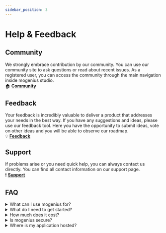 ```yaml
---
sidebar_position: 3
---
```


# Help & Feedback

## Community
We strongly embrace contribution by our community. You can use our community site to ask questions or read about recent issues. As a registered user, you can access the community through the main navigation inside mogenius studio.  
🏠 **[Community](https://community.mogenius.com)**

## Feedback
Your feedback is incredibly valuable to deliver a product that addresses your needs in the best way. If you have any suggestions and ideas, please use our feedback tool. Here you have the opportunity to submit ideas, vote on other ideas and you will be able to observe our roadmap.  
💡 **[Feedback](https://feedback.mogenius.com)**

## Support
If problems arise or you need quick help, you can always contact us directly. You can find all contact information on our support page.  
❗️ **[Support](mailto:support@mogenius.com)**

## FAQ

<details>
    <summary>What can I use mogenius for?</summary>
    <div>
        <div>mogenius is the single layer between your application and the cloud. You can deploy and run any application with mogenius and deploy it on a hyper-scaling and automated cloud infrastructure in no time. Most applications and services are possible as mogenius supports web applications, databases, background workers and of course static sites. Read more about <a href="../services/service-overview">supported services here</a>.</div>
    </div>
</details>

<details>
    <summary>What do I need to get started?</summary>
    <div>
        <div>All you need is an account for mogenius (<a href="https://studio.dev.mogenius.com/user/registration">sign up here</a>) and your Github account.</div>
    </div>
</details>

<details>
    <summary>How much does it cost?</summary>
    <div>
        <div>You can start with a free plan, no payment details will be needed. You will select your desired plan when creating a cloudspace and a free plan is set per default. Our paid plans are designed to cover a specific stage in the development of your project each. Check out the <a href="https://mogenius.com/pricing">available plans here</a>. If you later need more resources or additional features you can upgrade to a higher plan at any time.</div>
    </div>
</details>

<details>
    <summary>Is mogenius secure?</summary>
    <div>
        <div>We rely on best practices in managing cloud-native applications. Under the hood your cloudspace is a fully isolated namespace on Kubernetes that cannot be accessed externally. Furthermore, every cloudspace and service is delivered through Cloudflare and is protected by Cloudflare Enterprise-level features. Read more about <a href="#">security</a>.</div>
    </div>
</details>

<details>
    <summary>Where is my application hosted?</summary>
    <div>
        <div>Our clusters are hosted in Frankfurt, Germany, by Microsoft Azure. We will offer additional locations soon.</div>
    </div>
</details>